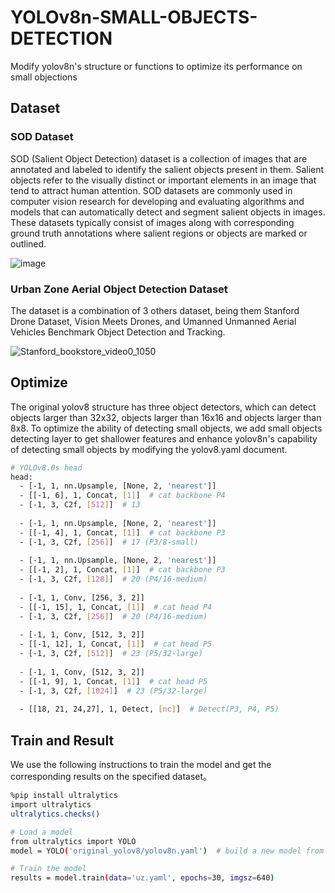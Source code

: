 # YOLOv8n-SMALL-OBJECTS-DETECTION
Modify yolov8n's structure or functions to optimize its performance on small objections

## Dataset

### SOD Dataset
SOD (Salient Object Detection) dataset is a collection of images that are annotated and labeled to identify the salient objects present in them. Salient objects refer to the visually distinct or important elements in an image that tend to attract human attention. SOD datasets are commonly used in computer vision research for developing and evaluating algorithms and models that can automatically detect and segment salient objects in images. These datasets typically consist of images along with corresponding ground truth annotations where salient regions or objects are marked or outlined.

![image](https://github.com/zhuty2001/YOLOv8n-SMALL-OBJECTS-DETECTION/assets/68087747/30931aba-b36b-4668-8bc5-8b7b569f0302)

### Urban Zone Aerial Object Detection Dataset
The dataset is a combination of 3 others dataset, being them Stanford Drone Dataset, Vision Meets Drones, and Umanned Unmanned Aerial Vehicles Benchmark Object Detection and Tracking.

![Stanford_bookstore_video0_1050](https://github.com/zhuty2001/YOLOv8n-SMALL-OBJECTS-DETECTION/assets/68087747/83948415-2eb6-468e-94df-9c9a514165d8)

## Optimize
The original yolov8 structure has three object detectors, which can detect objects larger than 32x32, objects larger than 16x16 and objects larger than 8x8. To optimize the ability of detecting small objects, we add small objects detecting layer to get shallower features and enhance yolov8n's capability of detecting small objects by modifying the yolov8.yaml document.

```bash
# YOLOv8.0s head
head:
  - [-1, 1, nn.Upsample, [None, 2, 'nearest']]
  - [[-1, 6], 1, Concat, [1]]  # cat backbone P4
  - [-1, 3, C2f, [512]]  # 13
 
  - [-1, 1, nn.Upsample, [None, 2, 'nearest']]
  - [[-1, 4], 1, Concat, [1]]  # cat backbone P3
  - [-1, 3, C2f, [256]]  # 17 (P3/8-small)
 
  - [-1, 1, nn.Upsample, [None, 2, 'nearest']]
  - [[-1, 2], 1, Concat, [1]]  # cat backbone P3
  - [-1, 3, C2f, [128]]  # 20 (P4/16-medium)
 
  - [-1, 1, Conv, [256, 3, 2]]
  - [[-1, 15], 1, Concat, [1]]  # cat head P4
  - [-1, 3, C2f, [256]]  # 20 (P4/16-medium)
 
  - [-1, 1, Conv, [512, 3, 2]]
  - [[-1, 12], 1, Concat, [1]]  # cat head P5
  - [-1, 3, C2f, [512]]  # 23 (P5/32-large)
 
  - [-1, 1, Conv, [512, 3, 2]]
  - [[-1, 9], 1, Concat, [1]]  # cat head P5
  - [-1, 3, C2f, [1024]]  # 23 (P5/32-large)
 
  - [[18, 21, 24,27], 1, Detect, [nc]]  # Detect(P3, P4, P5)
```

## Train and Result

We use the following instructions to train the model and get the corresponding results on the specified dataset。

```bash
%pip install ultralytics
import ultralytics
ultralytics.checks()
```

```bash
# Load a model
from ultralytics import YOLO
model = YOLO('original_yolov8/yolov8n.yaml')  # build a new model from YAML

# Train the model
results = model.train(data='uz.yaml', epochs=30, imgsz=640)
```

